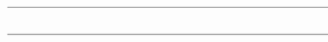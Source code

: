 
<table class="tg" style="undefined;table-layout: fixed; width: 786px">
<colgroup>
<col style="width: 103px">
<col style="width: 179px">
<col style="width: 238px">
<col style="width: 194px">
<col style="width: 72px">
</colgroup>
  <tr>
    <th class="tg-2i0z"></th>
    <th class="tg-008i"></th>
    <th class="tg-008i"></th>
    <th class="tg-008i"></th>
    <th class="tg-008i"></th>
  </tr>
  <tr>
    <td class="tg-0898" rowspan="3"></td>
    <td class="tg-ejgj"></td>
    <td class="tg-ejgj"></td>
    <td class="tg-ejgj"></td>
    <td class="tg-ejgj"></td>
  </tr>
  <tr>
    <td class="tg-ejgj"></td>
    <td class="tg-ejgj"></td>
    <td class="tg-ejgj"></td>
    <td class="tg-ejgj"></td>
  </tr>
  <tr>
    <td class="tg-ejgj"></td>
    <td class="tg-ejgj"></td>
    <td class="tg-ejgj"></td>
    <td class="tg-ejgj"></td>
  </tr>
  <tr>
    <td class="tg-0898"></td>
    <td class="tg-ejgj"></td>
    <td class="tg-ejgj"></td>
    <td class="tg-ejgj"></td>
    <td class="tg-ejgj"></td>
  </tr>
  <tr>
    <td class="tg-0898"></td>
    <td class="tg-ejgj"></td>
    <td class="tg-ejgj"></td>
    <td class="tg-ejgj"></td>
    <td class="tg-ejgj"></td>
  </tr>
  <tr>
    <td class="tg-0898"></td>
    <td class="tg-ejgj"></td>
    <td class="tg-ejgj"></td>
    <td class="tg-ejgj"></td>
    <td class="tg-ejgj"></td>
  </tr>
  <tr>
    <td class="tg-0898"></td>
    <td class="tg-ejgj"></td>
    <td class="tg-ejgj"></td>
    <td class="tg-ejgj"></td>
    <td class="tg-ejgj"></td>
  </tr>
  <tr>
    <td class="tg-0898"></td>
    <td class="tg-ejgj"></td>
    <td class="tg-ejgj"></td>
    <td class="tg-ejgj"></td>
    <td class="tg-ejgj"></td>
  </tr>
  <tr>
    <td class="tg-0898"></td>
    <td class="tg-ejgj"></td>
    <td class="tg-ejgj"></td>
    <td class="tg-ejgj"></td>
    <td class="tg-ejgj"></td>
  </tr>
</table>
